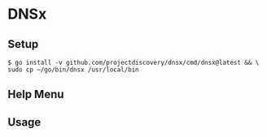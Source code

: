 # DNSx

## Setup

```
$ go install -v github.com/projectdiscovery/dnsx/cmd/dnsx@latest && \
sudo cp ~/go/bin/dnsx /usr/local/bin
```

## Help Menu

## Usage